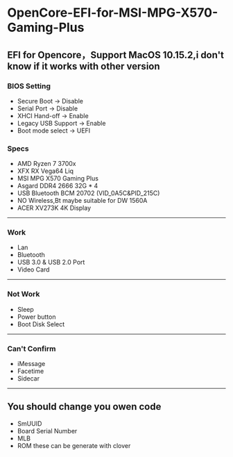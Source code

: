 # OpenCore-EFI-for-MSI-MPG-X570-Gaming-Plus
 
## EFI for Opencore，Support MacOS 10.15.2,i don't know if it works with other version

### BIOS Setting
+ Secure Boot -> Disable 
+ Serial Port -> Disable
+ XHCI Hand-off -> Enable
+ Legacy USB Support -> Enable
+ Boot mode select -> UEFI
 
### Specs
+ AMD Ryzen 7 3700x
+ XFX RX Vega64 Liq
+ MSI MPG X570 Gaming Plus
+ Asgard DDR4 2666 32G * 4
+ USB Bluetooth BCM 20702 (VID_0A5C&PID_215C)
+ NO Wireless,Bt maybe suitable for DW 1560A
+ ACER XV273K 4K Display

---
### Work
+ Lan
+ Bluetooth
+ USB 3.0 & USB 2.0 Port
+ Video Card

---
### Not Work
+ Sleep
+ Power button
+ Boot Disk Select

---
### Can't Confirm
+ iMessage
+ Facetime
+ Sidecar

---
## You should change you owen code
+ SmUUID
+ Board Serial Number 
+ MLB 
+ ROM 
these can be generate with clover
